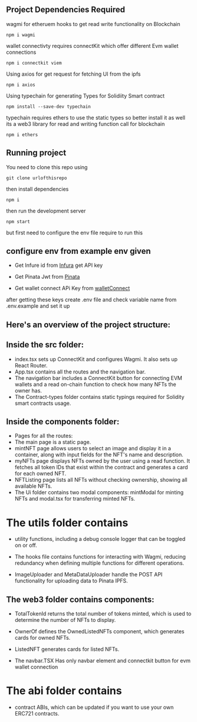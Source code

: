 ## Project Dependencies Required
wagmi for etheruem hooks to get read write functionality on Blockchain 
```shell
npm i wagmi
```
wallet connectivty requires connectKit which offer different Evm wallet connections
```shell
npm i connectkit viem 
```
Using axios for get request for fetching UI from the ipfs 
```shell
npm i axios
```
Using typechain for generating Types for Solidiity Smart contract 
```shell
npm install --save-dev typechain
```
typechain requires ethers to use the static types so better install it as well
its a web3 library for read and writing function call for blockchain
```shell
npm i ethers
```

## Running project
You need to clone this repo using 
```shell
git clone urlofthisrepo
```
then install dependencies
```shell
npm i
```
then run the development server
```shell
npm start
```
but first need to configure the env file require to run this 

## configure env from example env given
- Get Infure id from [Infura](https://www.infura.io/) get API key 

- Get Pinata Jwt from [Pinata](https://www.pinata.cloud/)

- Get wallet connect APi Key from [walletConnect](https://cloud.walletconnect.com/sign-in)

after getting these keys create .env file and check variable name from .env.example and set it up


## Here's an overview of the project structure:

## Inside the src folder:

- index.tsx sets up ConnectKit and configures Wagmi. It also sets up React Router.
- App.tsx contains all the routes and the navigation bar.
- The navigation bar includes a ConnectKit button for connecting EVM wallets and a read on-chain function to check how many NFTs the owner has.
- The Contract-types folder contains static typings required for Solidity smart contracts usage.

## Inside the components folder:

- Pages for all the routes:
- The main page is a static page.
- mintNFT page allows users to select an image and display it in a container, along with input fields for the NFT's name and description.
- myNFTs page displays NFTs owned by the user using a read function. It fetches all token IDs that exist within the contract and generates a card for each owned NFT.
- NFTListing page lists all NFTs without checking ownership, showing all available NFTs.
- The Ui folder contains two modal components: mintModal for minting NFTs and modal.tsx for transferring minted NFTs.

# The utils folder contains 
- utility functions, including a debug console logger that can be toggled on or off.

- The hooks file contains functions for interacting with Wagmi, reducing redundancy when defining multiple functions for different operations.

- ImageUploader and MetaDataUploader handle the POST API functionality for uploading data to Pinata IPFS.

## The web3 folder contains components:

- TotalTokenId returns the total number of tokens minted, which is used to determine the number of NFTs to display.
- OwnerOf defines the OwnedListedNFTs component, which generates cards for owned NFTs.
- ListedNFT generates cards for listed NFTs.

- The navbar.TSX Has only navbar element and connectkit button for evm wallet connection

# The abi folder contains 
- contract ABIs, which can be updated if you want to use your own ERC721 contracts.



